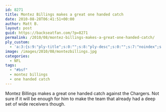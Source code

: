 ```yaml
---
id: 8271
title: Montez Billings makes a great one handed catch
date: 2010-08-28T06:41:51+00:00
author: Matt B.
layout: post
guid: https://backseatfan.com/?p=8271
permalink: /2010/08/montez-billings-makes-a-great-one-handed-catch/
ply_custom:
  - 'a:3:{s:9:"ply-title";s:0:"";s:8:"ply-desc";s:0:"";s:7:"noindex";s:0:"";}'
image: /images/2010/08/montezbillings.jpg
categories:
  - NFL
tags:
  - "#bsf"
  - montez billings
  - one handed catch
---
```


<div class="entry">
  <p>
    Montez Billings makes a great one handed catch against the Chargers. Not sure if it will be enough for him to make the team that already had a deep set of wide receivers though.
  </p>

  <p>
  </p>
</div>
